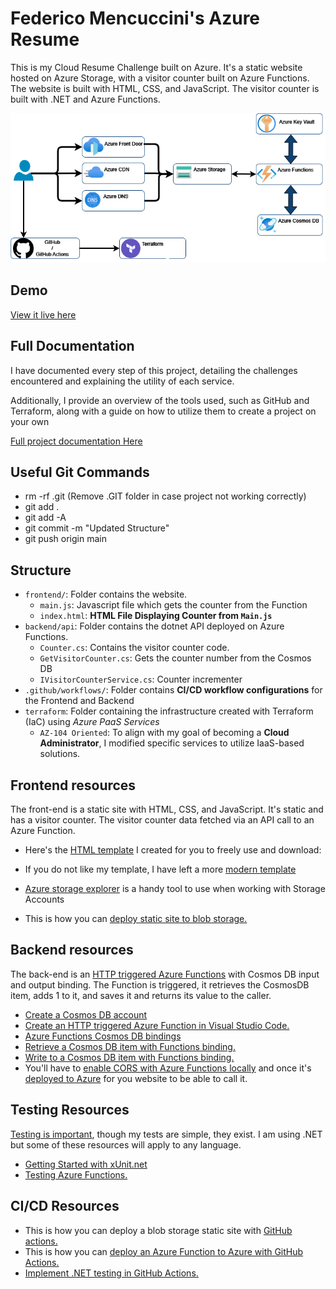 # Federico Mencuccini's Azure Resume

This is my Cloud Resume Challenge built on Azure. It's a static website hosted on Azure Storage, with a visitor counter built on Azure Functions. The website is built with HTML, CSS, and JavaScript. The visitor counter is built with .NET and Azure Functions. 


![architecture](architecture.png)

## Demo

[View it live here](https://resumestoragefreddy.z13.web.core.windows.net/)

## Full Documentation

I have documented every step of this project, detailing the challenges encountered and explaining the utility of each service. 

Additionally, I provide an overview of the tools used, such as GitHub and Terraform, along with a guide on how to utilize them to create a project on your own

[Full project documentation Here](https://shorturl.at/kFnq4)


## Useful Git Commands

 * rm -rf .git (Remove .GIT folder in case project not working correctly)
 * git add .
 * git add -A
 * git commit -m "Updated Structure"
 * git push origin main



## Structure

- `frontend/`: Folder contains the website.
    - `main.js`: Javascript file which gets the counter from the Function
    - `index.html`: **HTML File Displaying Counter from `Main.js`**
- `backend/api`: Folder contains the dotnet API deployed on Azure Functions.
    - `Counter.cs`: Contains the visitor counter code.
    - `GetVisitorCounter.cs`: Gets the counter number from the Cosmos DB
    - `IVisitorCounterService.cs`: Counter incrementer
- `.github/workflows/`: Folder contains **CI/CD workflow configurations** for the Frontend and Backend
- `terraform`: Folder containing the infrastructure created with Terraform (IaC) using *Azure PaaS Services*
    - `AZ-104 Oriented`: To align with my goal of becoming a **Cloud Administrator**, I modified specific services to utilize IaaS-based solutions.


## Frontend resources

The front-end is a static site with HTML, CSS, and JavaScript. It's static and has a visitor counter. The visitor counter data fetched via an API call to an Azure Function.

- Here's the [HTML template](https://shorturl.at/NxjRL) I created for you to freely use and download:

- If you do not like my template, I have left a more [modern template](https://www.styleshout.com/free-templates/ceevee/)

- [Azure storage explorer](https://azure.microsoft.com/en-us/features/storage-explorer/) is a handy tool to use when working with Storage Accounts

- This is how you can [deploy static site to blob storage.](https://docs.microsoft.com/en-us/azure/storage/blobs/storage-blob-static-website-host)


## Backend resources

The back-end is an [HTTP triggered Azure Functions](https://docs.microsoft.com/en-us/azure/azure-functions/functions-bindings-http-webhook-trigger?tabs=csharp) with Cosmos DB input and output binding. The Function is triggered, it retrieves the CosmosDB item, adds 1 to it, and saves it and returns its value to the caller.

- [Create a Cosmos DB account](https://docs.microsoft.com/en-us/azure/cosmos-db/create-cosmosdb-resources-portal)
- [Create an HTTP triggered Azure Function in Visual Studio Code.](https://docs.microsoft.com/azure/azure-functions/functions-develop-vs-code?tabs=csharp)
- [Azure Functions Cosmos DB bindings](https://docs.microsoft.com/en-us/azure/azure-functions/functions-bindings-cosmosdb-v2)
- [Retrieve a Cosmos DB item with Functions binding.](https://docs.microsoft.com/azure/azure-functions/functions-bindings-cosmosdb-v2-input?tabs=csharp)
- [Write to a Cosmos DB item with Functions binding.](https://docs.microsoft.com/azure/azure-functions/functions-bindings-cosmosdb-v2-output?tabs=csharp)
- You'll have to [enable CORS with Azure Functions locally](https://learn.microsoft.com/azure/azure-functions/functions-develop-local#local-settings-file) and once it's [deployed to Azure](https://docs.microsoft.com/azure/azure-functions/functions-how-to-use-azure-function-app-settings?tabs=portal#cors) for you website to be able to call it.

## Testing Resources

[Testing is important](https://dev.to/flippedcoding/its-important-to-test-your-code-3lid), though my tests are simple, they exist. I am using .NET but some of these resources will apply to any language.

- [Getting Started with xUnit.net](https://xunit.net/docs/getting-started/netcore/cmdline)
- [Testing Azure Functions.](https://techcommunity.microsoft.com/t5/fasttrack-for-azure/azure-functions-part-2-unit-and-integration-testing/ba-p/3769764) 


## CI/CD Resources

- This is how you can deploy a blob storage static site with [GitHub actions.](https://docs.microsoft.com/azure/storage/blobs/storage-blobs-static-site-github-actions)
- This is how you can [deploy an Azure Function to Azure with GitHub Actions.](https://github.com/marketplace/actions/azure-functions-action)
- [Implement .NET testing in GitHub Actions.](https://docs.github.com/en/actions/guides/building-and-testing-net)


